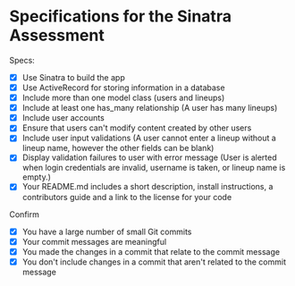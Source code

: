 # Specifications for the Sinatra Assessment

Specs:
- [x] Use Sinatra to build the app
- [x] Use ActiveRecord for storing information in a database
- [x] Include more than one model class (users and lineups)
- [x] Include at least one has_many relationship (A user has many lineups)
- [x] Include user accounts
- [x] Ensure that users can't modify content created by other users
- [x] Include user input validations (A user cannot enter a lineup without a lineup name, however the other fields can be blank)
- [x] Display validation failures to user with error message (User is alerted when login credentials are invalid, username is taken, or lineup name is empty.)
- [x] Your README.md includes a short description, install instructions, a contributors guide and a link to the license for your code

Confirm
- [x] You have a large number of small Git commits
- [x] Your commit messages are meaningful
- [x] You made the changes in a commit that relate to the commit message
- [x] You don't include changes in a commit that aren't related to the commit message
